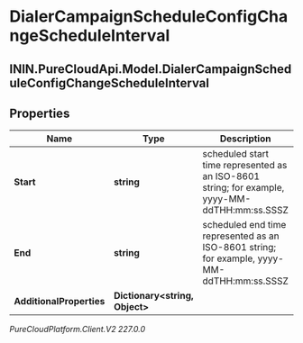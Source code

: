 # DialerCampaignScheduleConfigChangeScheduleInterval

## ININ.PureCloudApi.Model.DialerCampaignScheduleConfigChangeScheduleInterval

## Properties

|Name | Type | Description | Notes|
|------------ | ------------- | ------------- | -------------|
| **Start** | **string** | scheduled start time represented as an ISO-8601 string; for example, yyyy-MM-ddTHH:mm:ss.SSSZ | [optional] |
| **End** | **string** | scheduled end time represented as an ISO-8601 string; for example, yyyy-MM-ddTHH:mm:ss.SSSZ | [optional] |
| **AdditionalProperties** | **Dictionary&lt;string, Object&gt;** |  | [optional] |



_PureCloudPlatform.Client.V2 227.0.0_
